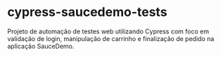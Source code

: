 # cypress-saucedemo-tests
Projeto de automação de testes web utilizando Cypress com foco em validação de login, manipulação de carrinho e finalização de pedido na aplicação SauceDemo.
